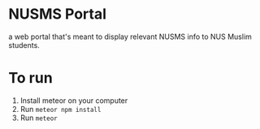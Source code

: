 # NUSMS Portal
a web portal that's meant to display relevant NUSMS info to NUS Muslim students.

# To run
1.  Install meteor on your computer
2.  Run `meteor npm install`
3.  Run `meteor`
